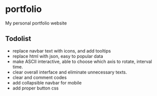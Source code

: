 # portfolio
My personal portfolio website

## Todolist
- replace navbar text with icons, and add tooltips
- replace html with json, easy to popular data
- make ASCII interactive, able to choose which axis to rotate, interval time.
- clear overall interface and eliminate unnecessary texts.
- clear and comment codes
- add collapsible navbar for mobile
- add proper button css